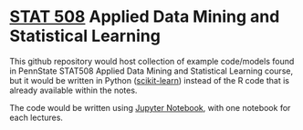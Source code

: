 # [STAT 508](https://online.stat.psu.edu/stat508/) Applied Data Mining and Statistical Learning
This github repository would host collection of example code/models found in PennState STAT508 Applied Data Mining and Statistical Learning course, but it would be written in Python ([scikit-learn](https://scikit-learn.org/stable/)) instead of the R code that is already available within the notes.

The code would be written using [Jupyter Notebook](https://jupyter.org), with one notebook for each lectures. 
